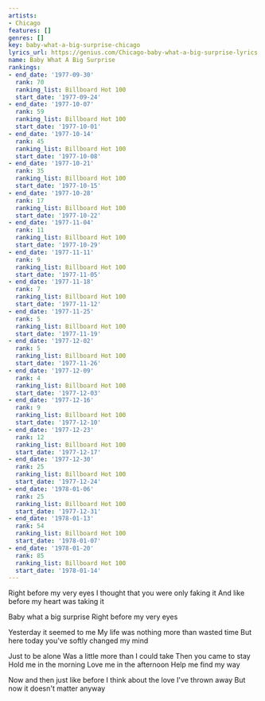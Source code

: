 ```yaml
---
artists:
- Chicago
features: []
genres: []
key: baby-what-a-big-surprise-chicago
lyrics_url: https://genius.com/Chicago-baby-what-a-big-surprise-lyrics
name: Baby What A Big Surprise
rankings:
- end_date: '1977-09-30'
  rank: 70
  ranking_list: Billboard Hot 100
  start_date: '1977-09-24'
- end_date: '1977-10-07'
  rank: 59
  ranking_list: Billboard Hot 100
  start_date: '1977-10-01'
- end_date: '1977-10-14'
  rank: 45
  ranking_list: Billboard Hot 100
  start_date: '1977-10-08'
- end_date: '1977-10-21'
  rank: 35
  ranking_list: Billboard Hot 100
  start_date: '1977-10-15'
- end_date: '1977-10-28'
  rank: 17
  ranking_list: Billboard Hot 100
  start_date: '1977-10-22'
- end_date: '1977-11-04'
  rank: 11
  ranking_list: Billboard Hot 100
  start_date: '1977-10-29'
- end_date: '1977-11-11'
  rank: 9
  ranking_list: Billboard Hot 100
  start_date: '1977-11-05'
- end_date: '1977-11-18'
  rank: 7
  ranking_list: Billboard Hot 100
  start_date: '1977-11-12'
- end_date: '1977-11-25'
  rank: 5
  ranking_list: Billboard Hot 100
  start_date: '1977-11-19'
- end_date: '1977-12-02'
  rank: 5
  ranking_list: Billboard Hot 100
  start_date: '1977-11-26'
- end_date: '1977-12-09'
  rank: 4
  ranking_list: Billboard Hot 100
  start_date: '1977-12-03'
- end_date: '1977-12-16'
  rank: 9
  ranking_list: Billboard Hot 100
  start_date: '1977-12-10'
- end_date: '1977-12-23'
  rank: 12
  ranking_list: Billboard Hot 100
  start_date: '1977-12-17'
- end_date: '1977-12-30'
  rank: 25
  ranking_list: Billboard Hot 100
  start_date: '1977-12-24'
- end_date: '1978-01-06'
  rank: 25
  ranking_list: Billboard Hot 100
  start_date: '1977-12-31'
- end_date: '1978-01-13'
  rank: 54
  ranking_list: Billboard Hot 100
  start_date: '1978-01-07'
- end_date: '1978-01-20'
  rank: 85
  ranking_list: Billboard Hot 100
  start_date: '1978-01-14'
---
```

Right before my very eyes
I thought that you were only faking it
And like before my heart was taking it


Baby what a big surprise
Right before my very eyes


Yesterday it seemed to me
My life was nothing more than wasted time
But here today you've softly changed my mind




Just to be alone
Was a little more than I could take
Then you came to stay
Hold me in the morning
Love me in the afternoon
Help me find my way


Now and then just like before
I think about the love I've thrown away
But now it doesn't matter anyway

